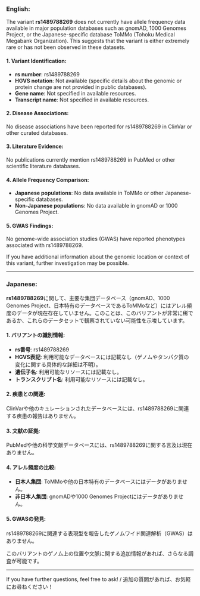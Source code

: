 ### English:
The variant **rs1489788269** does not currently have allele frequency data available in major population databases such as gnomAD, 1000 Genomes Project, or the Japanese-specific database ToMMo (Tohoku Medical Megabank Organization). This suggests that the variant is either extremely rare or has not been observed in these datasets.

#### 1. Variant Identification:
- **rs number**: rs1489788269
- **HGVS notation**: Not available (specific details about the genomic or protein change are not provided in public databases).
- **Gene name**: Not specified in available resources.
- **Transcript name**: Not specified in available resources.

#### 2. Disease Associations:
No disease associations have been reported for rs1489788269 in ClinVar or other curated databases.

#### 3. Literature Evidence:
No publications currently mention rs1489788269 in PubMed or other scientific literature databases.

#### 4. Allele Frequency Comparison:
- **Japanese populations**: No data available in ToMMo or other Japanese-specific databases.
- **Non-Japanese populations**: No data available in gnomAD or 1000 Genomes Project.

#### 5. GWAS Findings:
No genome-wide association studies (GWAS) have reported phenotypes associated with rs1489788269.

If you have additional information about the genomic location or context of this variant, further investigation may be possible.

---

### Japanese:
**rs1489788269**に関して、主要な集団データベース（gnomAD、1000 Genomes Project、日本特有のデータベースであるToMMoなど）にはアレル頻度のデータが現在存在していません。このことは、このバリアントが非常に稀であるか、これらのデータセットで観察されていない可能性を示唆しています。

#### 1. バリアントの識別情報:
- **rs番号**: rs1489788269
- **HGVS表記**: 利用可能なデータベースには記載なし（ゲノムやタンパク質の変化に関する具体的な詳細は不明）。
- **遺伝子名**: 利用可能なリソースには記載なし。
- **トランスクリプト名**: 利用可能なリソースには記載なし。

#### 2. 疾患との関連:
ClinVarや他のキュレーションされたデータベースには、rs1489788269に関連する疾患の報告はありません。

#### 3. 文献の証拠:
PubMedや他の科学文献データベースには、rs1489788269に関する言及は現在ありません。

#### 4. アレル頻度の比較:
- **日本人集団**: ToMMoや他の日本特有のデータベースにはデータがありません。
- **非日本人集団**: gnomADや1000 Genomes Projectにはデータがありません。

#### 5. GWASの発見:
rs1489788269に関連する表現型を報告したゲノムワイド関連解析（GWAS）はありません。

このバリアントのゲノム上の位置や文脈に関する追加情報があれば、さらなる調査が可能です。

---

If you have further questions, feel free to ask! / 追加の質問があれば、お気軽にお尋ねください！
